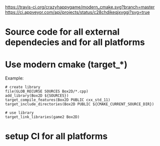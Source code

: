 https://travis-ci.org/crazyhappygame/modern_cmake.svg?branch=master
https://ci.appveyor.com/api/projects/status/c28chdikeqjxvggi?svg=true


# Source code for all external dependecies and for all platforms
# Use modern cmake (target_*)
Example:
```
# create library
file(GLOB_RECURSE SOURCES Box2D/*.cpp)
add_library(Box2D ${SOURCES})
target_compile_features(Box2D PUBLIC cxx_std_11)
target_include_directories(Box2D PUBLIC ${CMAKE_CURRENT_SOURCE_DIR})

# use library
target_link_libraries(game2 Box2D)
```
# setup CI for all platforms
